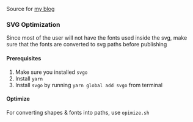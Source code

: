 Source for [my blog](https://thekalinga.in)

### SVG Optimization

Since most of the user will not have the fonts used inside the svg, make sure that the fonts are converted to svg paths before publishing

#### Prerequisites

1. Make sure you installed `svgo`
  1. Install `yarn`
  2. Install `svgo` by running `yarn global add svgo` from terminal

#### Optimize

For converting shapes & fonts into paths, use `opimize.sh` 
